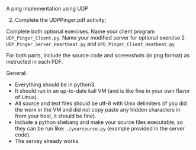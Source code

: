  A ping implementation using UDP


2. Complete the UDPPinger.pdf activity; 

Complete both optional exercises.
Name your client program `UDP_Pinger_Client.py`.
Name your modified server for optional exercise 2 `UDP_Pinger_Server_Heartbeat.py` and `UPD_Pinger_Client_Heatbeat.py`

For both parts, include the source code and screenshots (in png format) as instructed in each PDF.

General:
* Everything should be in python3.
* It should run in an up-to-date kali VM (and is like fine in your own flavor of Linux).
* All source and text files should be utf-8 with Unix delimiters (if you did the work in the VM and did not copy paste any hidden characters in from your host, it should be fine).
* Include a python shebang and make your source files executable, 
so they can be run like: `./yoursource.py` (example provided in the server code).
* The servey already works.

